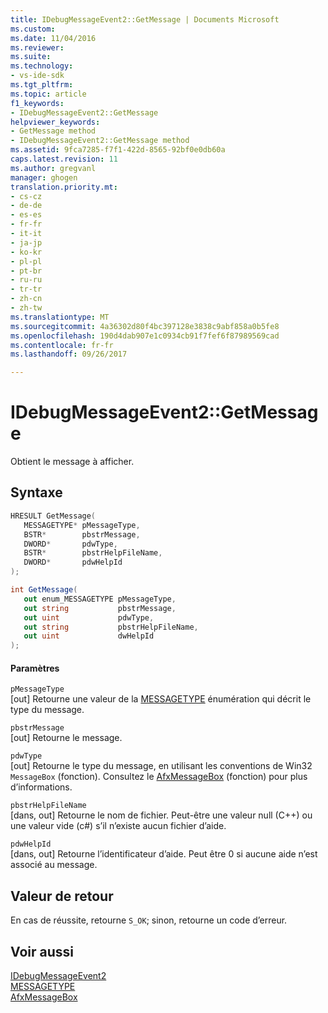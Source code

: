 ```yaml
---
title: IDebugMessageEvent2::GetMessage | Documents Microsoft
ms.custom: 
ms.date: 11/04/2016
ms.reviewer: 
ms.suite: 
ms.technology:
- vs-ide-sdk
ms.tgt_pltfrm: 
ms.topic: article
f1_keywords:
- IDebugMessageEvent2::GetMessage
helpviewer_keywords:
- GetMessage method
- IDebugMessageEvent2::GetMessage method
ms.assetid: 9fca7285-f7f1-422d-8565-92bf0e0db60a
caps.latest.revision: 11
ms.author: gregvanl
manager: ghogen
translation.priority.mt:
- cs-cz
- de-de
- es-es
- fr-fr
- it-it
- ja-jp
- ko-kr
- pl-pl
- pt-br
- ru-ru
- tr-tr
- zh-cn
- zh-tw
ms.translationtype: MT
ms.sourcegitcommit: 4a36302d80f4bc397128e3838c9abf858a0b5fe8
ms.openlocfilehash: 190d4dab907e1c0934cb91f7fef6f87989569cad
ms.contentlocale: fr-fr
ms.lasthandoff: 09/26/2017

---
```

# <a name="idebugmessageevent2getmessage"></a>IDebugMessageEvent2::GetMessage
Obtient le message à afficher.  
  
## <a name="syntax"></a>Syntaxe  
  
```cpp  
HRESULT GetMessage(   
   MESSAGETYPE* pMessageType,  
   BSTR*        pbstrMessage,  
   DWORD*       pdwType,  
   BSTR*        pbstrHelpFileName,  
   DWORD*       pdwHelpId  
);  
```  
  
```csharp  
int GetMessage(   
   out enum_MESSAGETYPE pMessageType,  
   out string           pbstrMessage,  
   out uint             pdwType,  
   out string           pbstrHelpFileName,  
   out uint             dwHelpId  
);  
```  
  
#### <a name="parameters"></a>Paramètres  
 `pMessageType`  
 [out] Retourne une valeur de la [MESSAGETYPE](../../../extensibility/debugger/reference/messagetype.md) énumération qui décrit le type du message.  
  
 `pbstrMessage`  
 [out] Retourne le message.  
  
 `pdwType`  
 [out] Retourne le type du message, en utilisant les conventions de Win32 `MessageBox` (fonction). Consultez le [AfxMessageBox](http://msdn.microsoft.com/Library/d66d0328-cdcc-48f6-96a4-badf089099c8) (fonction) pour plus d’informations.  
  
 `pbstrHelpFileName`  
 [dans, out] Retourne le nom de fichier. Peut-être une valeur null (C++) ou une valeur vide (c#) s’il n’existe aucun fichier d’aide.  
  
 `pdwHelpId`  
 [dans, out] Retourne l’identificateur d’aide. Peut être 0 si aucune aide n’est associé au message.  
  
## <a name="return-value"></a>Valeur de retour  
 En cas de réussite, retourne `S_OK`; sinon, retourne un code d’erreur.  
  
## <a name="see-also"></a>Voir aussi  
 [IDebugMessageEvent2](../../../extensibility/debugger/reference/idebugmessageevent2.md)   
 [MESSAGETYPE](../../../extensibility/debugger/reference/messagetype.md)   
 [AfxMessageBox](http://msdn.microsoft.com/Library/d66d0328-cdcc-48f6-96a4-badf089099c8)
